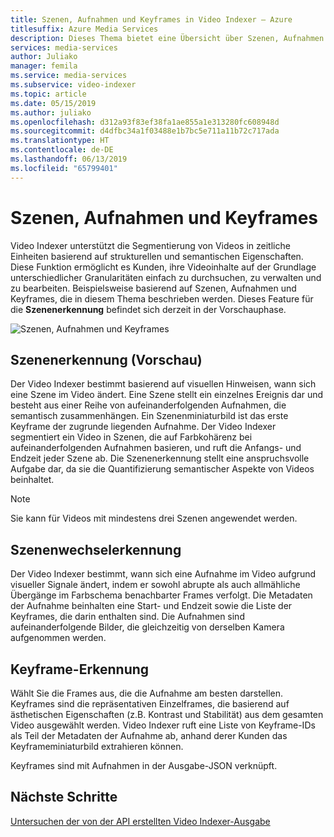 ```yaml
---
title: Szenen, Aufnahmen und Keyframes in Video Indexer – Azure
titlesuffix: Azure Media Services
description: Dieses Thema bietet eine Übersicht über Szenen, Aufnahmen und Keyframes in Video Indexer.
services: media-services
author: Juliako
manager: femila
ms.service: media-services
ms.subservice: video-indexer
ms.topic: article
ms.date: 05/15/2019
ms.author: juliako
ms.openlocfilehash: d312a93f83ef38fa1ae855a1e313280fc608948d
ms.sourcegitcommit: d4dfbc34a1f03488e1b7bc5e711a11b72c717ada
ms.translationtype: HT
ms.contentlocale: de-DE
ms.lasthandoff: 06/13/2019
ms.locfileid: "65799401"
---
```

# <a name="scenes-shots-and-keyframes"></a>Szenen, Aufnahmen und Keyframes

Video Indexer unterstützt die Segmentierung von Videos in zeitliche Einheiten basierend auf strukturellen und semantischen Eigenschaften. Diese Funktion ermöglicht es Kunden, ihre Videoinhalte auf der Grundlage unterschiedlicher Granularitäten einfach zu durchsuchen, zu verwalten und zu bearbeiten. Beispielsweise basierend auf Szenen, Aufnahmen und Keyframes, die in diesem Thema beschrieben werden. Dieses Feature für die **Szenenerkennung** befindet sich derzeit in der Vorschauphase.   

![Szenen, Aufnahmen und Keyframes](./media/scenes-shots-keyframes/scenes-shots-keyframes.png)

## <a name="scene-detection-preview"></a>Szenenerkennung (Vorschau)

Der Video Indexer bestimmt basierend auf visuellen Hinweisen, wann sich eine Szene im Video ändert. Eine Szene stellt ein einzelnes Ereignis dar und besteht aus einer Reihe von aufeinanderfolgenden Aufnahmen, die semantisch zusammenhängen. Ein Szenenminiaturbild ist das erste Keyframe der zugrunde liegenden Aufnahme. Der Video Indexer segmentiert ein Video in Szenen, die auf Farbkohärenz bei aufeinanderfolgenden Aufnahmen basieren, und ruft die Anfangs- und Endzeit jeder Szene ab. Die Szenenerkennung stellt eine anspruchsvolle Aufgabe dar, da sie die Quantifizierung semantischer Aspekte von Videos beinhaltet.

> [!NOTE]
> Sie kann für Videos mit mindestens drei Szenen angewendet werden.

## <a name="shot-detection"></a>Szenenwechselerkennung

Der Video Indexer bestimmt, wann sich eine Aufnahme im Video aufgrund visueller Signale ändert, indem er sowohl abrupte als auch allmähliche Übergänge im Farbschema benachbarter Frames verfolgt. Die Metadaten der Aufnahme beinhalten eine Start- und Endzeit sowie die Liste der Keyframes, die darin enthalten sind. Die Aufnahmen sind aufeinanderfolgende Bilder, die gleichzeitig von derselben Kamera aufgenommen werden.

## <a name="keyframe-detection"></a>Keyframe-Erkennung

Wählt Sie die Frames aus, die die Aufnahme am besten darstellen. Keyframes sind die repräsentativen Einzelframes, die basierend auf ästhetischen Eigenschaften (z.B. Kontrast und Stabilität) aus dem gesamten Video ausgewählt werden. Video Indexer ruft eine Liste von Keyframe-IDs als Teil der Metadaten der Aufnahme ab, anhand derer Kunden das Keyframeminiaturbild extrahieren können. 

Keyframes sind mit Aufnahmen in der Ausgabe-JSON verknüpft. 

## <a name="next-steps"></a>Nächste Schritte

[Untersuchen der von der API erstellten Video Indexer-Ausgabe](video-indexer-output-json-v2.md#scenes)